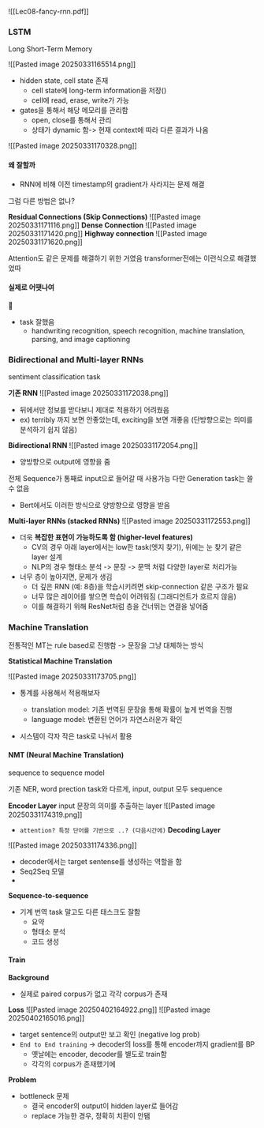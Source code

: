 
![[Lec08-fancy-rnn.pdf]]


### LSTM
Long Short-Term Memory

![[Pasted image 20250331165514.png]]

- hidden state, cell state 존재
	- cell state에 long-term information을 저장()
	- cell에 read, erase, write가 가능
- gates을 통해서 해당 메모리를 관리함
	- open, close를 통해서 관리
	- 상태가 dynamic 함-> 현재 context에 따라 다른 결과가 나옴

![[Pasted image 20250331170328.png]]

#### 왜 잘할까

- RNN에 비해 이전 timestamp의 gradient가 사라지는 문제 해결

그럼 다른 방법은 없나?

**Residual Connections (Skip Connections)**
![[Pasted image 20250331171116.png]]
**Dense Connection**
![[Pasted image 20250331171420.png]]
**Highway connection**
![[Pasted image 20250331171620.png]]


Attention도 같은 문제를 해결하기 위한 거였음
transformer전에는 이런식으로 해결했었따


#### 실제로 어땟나여

- task 잘했음
	- handwriting recognition, speech recognition, machine translation, parsing, and image captioning


### Bidirectional and Multi-layer RNNs
sentiment classification task

**기존 RNN**
![[Pasted image 20250331172038.png]]
- 뒤에서만 정보를 받다보니 제대로 적용하기 어려웠음
- ex) terribly 까지 보면 안좋았는데, exciting을 보면 개좋음 (단방향으로는 의미를 분석하기 쉽지 않음)



**Bidirectional RNN**
![[Pasted image 20250331172054.png]]

- 양방향으로 output에 영향을 줌


전체 Sequence가 통째로 input으로 들어갈 때 사용가능
다만 Generation task는 쓸 수 없음

- Bert에서도 이러한 방식으로 양방향으로 영향을 받음

**Multi-layer RNNs (stacked RNNs)**
![[Pasted image 20250331172553.png]]

- 더욱 **복잡한 표현이 가능하도록 함 (higher-level features)**
	- CV의 경우 아래 layer에서는 low한 task(엣지 찾기), 위에는 눈 찾기 같은 layer 설계
	- NLP의 경우 형태소 분석 -> 문장 -> 문맥 처럼 다양한 layer로 처리가능
- 너무 층이 높아지면, 문제가 생김
	- 더 깊은 RNN (예: 8층)을 학습시키려면 skip-connection 같은 구조가 필요
	- 너무 많은 레이어를 쌓으면 학습이 어려워짐 (그래디언트가 흐르지 않음)
	- 이를 해결하기 위해 ResNet처럼 층을 건너뛰는 연결을 넣어줌

### Machine Translation

전통적인 MT는 rule based로 진행함 -> 문장을 그냥 대체하는 방식

**Statistical Machine Translation**

![[Pasted image 20250331173705.png]]
- 통계를 사용해서 적용해보자
	- translation model: 기존 번역된 문장을 통해 확률이 높게 번역을 진행
	- language model: 변환된 언어가 자연스러운가 확인

- 시스템이 각자 작은 task로 나눠서 활용


#### NMT (Neural Machine Translation)
sequence to sequence model

기존 NER, word prection task와 다르게, input, output 모두 sequence


**Encoder Layer**
input 문장의 의미를 추출하는 layer
![[Pasted image 20250331174319.png]]
- `attention? 특정 단어를 기반으로 ..? (다음시간에)`
**Decoding Layer**

![[Pasted image 20250331174336.png]]

- decoder에서는 target sentense를 생성하는 역할을 함
- Seq2Seq 모델
- 

**Sequence-to-sequence**
- 기계 번역 task 말고도 다른 태스크도 잘함
	- 요약
	- 형태소 분석
	- 코드 생성

#### Train

**Background**
- 실제로 paired corpus가 없고 각각 corpus가 존재

**Loss**
![[Pasted image 20250402164922.png]]
![[Pasted image 20250402165016.png]]
- target sentence의 output만 보고 확인 (negative log prob)
- `End to End training` -> decoder의 loss를 통해 encoder까지 gradient를 BP
	- 옛날에는 encoder, decoder를 별도로 train함
	- 각각의 corpus가 존재했기에

**Problem**
- bottleneck 문제
	- 결국 encoder의 output이 hidden layer로 들어감
	- replace 가능한 경우, 정확히 치환이 안됌
	